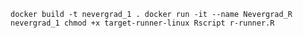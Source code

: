 `docker build -t nevergrad_1 .
docker run -it --name Nevergrad_R nevergrad_1
chmod +x target-runner-linux
Rscript r-runner.R`